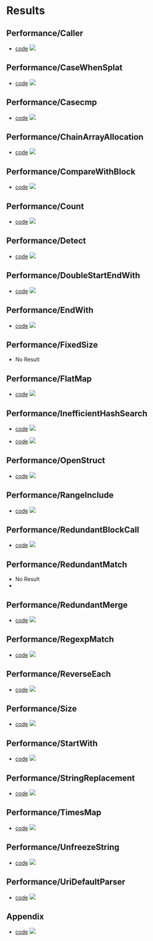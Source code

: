 # Results

## Performance/Caller
- [code](benchmarks/caller.rb)
![](results/caller.png)

## Performance/CaseWhenSplat
- [code](benchmarks/case-when-splat.rb)
![](results/case-when-splat.png)

## Performance/Casecmp
- [code](benchmarks/casecmp.rb)
![](results/casecmp.png)

## Performance/ChainArrayAllocation
- [code](benchmarks/chain-array-allocation.rb)
![](results/chain-array-allocation.png)

## Performance/CompareWithBlock
- [code](benchmarks/compare-with-block.rb)
![](results/compare-with-block.png)

## Performance/Count
- [code](benchmarks/count.rb)
![](results/count.png)

## Performance/Detect
- [code](benchmarks/detect.rb)
![](results/detect.png)

## Performance/DoubleStartEndWith
- [code](benchmarks/double-start-end-with.rb)
![](results/double-start-end-with.png)

## Performance/EndWith
- [code](benchmarks/end-with.rb)
![](results/end-with.png)

## Performance/FixedSize

- No Result

## Performance/FlatMap
- [code](benchmarks/flat-map.rb)
![](results/flat-map.png)

## Performance/InefficientHashSearch
- [code](benchmarks/inefficient-hash-search-key.rb)
![](results/inefficient-hash-search-key.png)

- [code](benchmarks/inefficient-hash-search-value.rb)
![](results/inefficient-hash-search-value.png)

## Performance/OpenStruct
- [code](benchmarks/openstruct.rb)
![](results/openstruct.png)

## Performance/RangeInclude
- [code](benchmarks/range-include.rb)
![](results/range-include.png)

## Performance/RedundantBlockCall
- [code](benchmarks/redundant-block-call.rb)
![](results/redundant-block-call.png)

## Performance/RedundantMatch
- No Result
- 
## Performance/RedundantMerge
- [code](benchmarks/redundant-merge.rb)
![](results/redundant-merge.png)

## Performance/RegexpMatch
- [code](benchmarks/regexp-match.rb)
![](results/regexp-match.png)

## Performance/ReverseEach
- [code](benchmarks/reverse_each.rb)
![](results/reverse_each.png)

## Performance/Size
- [code](benchmarks/size.rb)
![](results/size.png)

## Performance/StartWith
- [code](benchmarks/start_with.rb)
![](results/start_with.png)

## Performance/StringReplacement
- [code](benchmarks/string-replacement.rb)
![](results/string-replacement.png)

## Performance/TimesMap
- [code](benchmarks/times-map.rb)
![](results/times-map.png)

## Performance/UnfreezeString
- [code](benchmarks/unfreeze-string.rb)
![](results/unfreeze-string.png)

## Performance/UriDefaultParser
- [code](benchmarks/uri-default-parser.rb)
![](results/uri-default-parser.png)

## Appendix
- [code](benchmarks/appendix/literal.rb)
![](results/appndix/literal.png)
